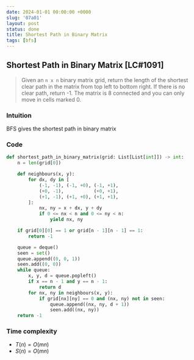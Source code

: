```yaml
---
date: 2024-01-01 00:00:00 +0000
slug: '07a01'
layout: post
status: done
title: Shortest Path in Binary Matrix
tags: [bfs]
---
```


## Shortest Path in Binary Matrix [LC#1091]
> Given an `n x n` binary matrix grid, return the length of the shortest clear path in the matrix from top left to bottom right. If there is no clear path, return -1. The matrix is 8 connected and you can only move in cells marked 0.

### Intuition
BFS gives the shortest path in binary matrix

### Code
```python
def shortest_path_in_binary_matrix(grid: List[List[int]]) -> int:
    n = len(grid[0])

    def neighbours(x, y):
        for dx, dy in [
            (-1, -1), (-1, +0), (-1, +1),
            (+0, -1),           (+0, +1),
            (+1, -1), (+1, +0), (+1, +1),
        ]:
            nx, ny = x + dx, y + dy
            if 0 <= nx < n and 0 <= ny < n:
                yield nx, ny

    if grid[0][0] == 1 or grid[n - 1][n - 1] == 1:
        return -1

    queue = deque()
    seen = set()
    queue.append((0, 0, 1))
    seen.add((0, 0))
    while queue:
        x, y, d = queue.popleft()
        if x == n - 1 and y == n - 1:
            return d
        for nx, ny in neighbours(x, y):
            if grid[nx][ny] == 0 and (nx, ny) not in seen:
                queue.append((nx, ny, d + 1))
                seen.add((nx, ny))
    return -1
```

### Time complexity
- $T(n) = O(mn)$ 
- $S(n) = O(mn)$
